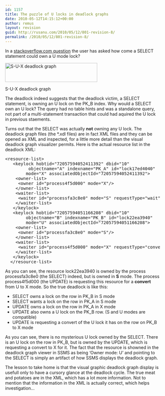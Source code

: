 ```yaml
---
id: 1157
title: The puzzle of U locks in deadlock graphs
date: 2010-05-12T14:15:12+00:00
author: remus
layout: revision
guid: http://rusanu.com/2010/05/12/801-revision-8/
permalink: /2010/05/12/801-revision-8/
---
```

In a <a href="http://stackoverflow.com/questions/2814377/deadlock-problem-because-of-an-update-lock/2814743#2814743" target="_blank">stackoverflow.com question</a> the user has asked how come a SELECT statement could own a U mode lock?

<div id="attachment_802" style="width: 310px" class="wp-caption alignnone">
  <a href="http://test.rusanu.com/wp-content/uploads/2010/05/deadlock-sux.png"><img src="http://rusanu.com/wp-content/uploads/2010/05/deadlock-sux-300x62.png" alt="S-U-X deadlock graph" title="deadlock-sux" width="300" height="62" class="size-medium wp-image-802" /></a>
  
  <p class="wp-caption-text">
    S-U-X deadlock graph
  </p>
</div>

The deadlock indeed suggests that the deadlock victim, a SELECT statement, is owning an U lock on the PK_B index. Why would a SELECT own an U lock? The query had no table hints and was a standalone query, not part of a multi-statement transaction that could had aquired the U lock in previous staements.

Turns out that the SELECT was actually **not** owning any U lock. The deadlock graph files (the *.xdl files) are in fact XML files and they can be opened as XML and inspected, for a little more detail than the visual deadlock graph visualizer permits. Here is the actual resource list in the deadlock XML:

<pre class="csharpcode"><span class="kwrd">&lt;</span><span class="html">resource-list</span><span class="kwrd">&gt;</span>
   <span class="kwrd">&lt;</span><span class="html">keylock</span> <span class="attr">hobtid</span><span class="kwrd">="72057594052411392"</span> <span class="attr">dbid</span><span class="kwrd">="10"</span>
         <span class="attr">objectname</span><span class="kwrd">="A"</span> <span class="attr">indexname</span><span class="kwrd">="PK_A"</span> <span class="attr">id</span><span class="kwrd">="lock17ed4040"</span>
        <span class="attr">mode</span><span class="kwrd">="X"</span> <span class="attr">associatedObjectId</span><span class="kwrd">="72057594052411392"</span><span class="kwrd">&gt;</span>
    <span class="kwrd">&lt;</span><span class="html">owner-list</span><span class="kwrd">&gt;</span>
     <span class="kwrd">&lt;</span><span class="html">owner</span> <span class="attr">id</span><span class="kwrd">="process4f5d000"</span> <span class="attr">mode</span><span class="kwrd">="X"</span><span class="kwrd">/&gt;</span>
    <span class="kwrd">&lt;/</span><span class="html">owner-list</span><span class="kwrd">&gt;</span>
    <span class="kwrd">&lt;</span><span class="html">waiter-list</span><span class="kwrd">&gt;</span>
     <span class="kwrd">&lt;</span><span class="html">waiter</span> <span class="attr">id</span><span class="kwrd">="processfa3c8e0"</span> <span class="attr">mode</span><span class="kwrd">="S"</span> <span class="attr">requestType</span><span class="kwrd">="wait"</span><span class="kwrd">/&gt;</span>
    <span class="kwrd">&lt;/</span><span class="html">waiter-list</span><span class="kwrd">&gt;</span>
   <span class="kwrd">&lt;/</span><span class="html">keylock</span><span class="kwrd">&gt;</span>
   <span class="kwrd">&lt;</span><span class="html">keylock</span> <span class="attr">hobtid</span><span class="kwrd">="72057594051166208"</span> <span class="attr">dbid</span><span class="kwrd">="10"</span>
        <span class="attr">objectname</span><span class="kwrd">="B"</span> <span class="attr">indexname</span><span class="kwrd">="PK_B"</span> <span class="attr">id</span><span class="kwrd">="lock22ea3940"</span>
        <span class="attr">mode</span><span class="kwrd">="U"</span> <span class="attr">associatedObjectId</span><span class="kwrd">="72057594051166208"</span><span class="kwrd">&gt;</span>
    <span class="kwrd">&lt;</span><span class="html">owner-list</span><span class="kwrd">&gt;</span>
     <span class="kwrd">&lt;</span><span class="html">owner</span> <span class="attr">id</span><span class="kwrd">="processfa3c8e0"</span> <span class="attr">mode</span><span class="kwrd">="S"</span><span class="kwrd">/&gt;</span>
    <span class="kwrd">&lt;/</span><span class="html">owner-list</span><span class="kwrd">&gt;</span>
    <span class="kwrd">&lt;</span><span class="html">waiter-list</span><span class="kwrd">&gt;</span>
     <span class="kwrd">&lt;</span><span class="html">waiter</span> <span class="attr">id</span><span class="kwrd">="process4f5d000"</span> <span class="attr">mode</span><span class="kwrd">="X"</span> <span class="attr">requestType</span><span class="kwrd">="convert"</span><span class="kwrd">/&gt;</span>
    <span class="kwrd">&lt;/</span><span class="html">waiter-list</span><span class="kwrd">&gt;</span>
   <span class="kwrd">&lt;/</span><span class="html">keylock</span><span class="kwrd">&gt;</span>
  <span class="kwrd">&lt;/</span><span class="html">resource-list</span><span class="kwrd">&gt;</span></pre>

As you can see, the resource lock22ea3940 is owned by the process processfa3c8e0 (the SELECT) indeed, but is owned in **S** mode. The process process4f5d000 (the UPDATE) is requesting this resource for a **convert** from U to X mode. So the true deadlock is like this:

  * SELECT owns a lock on the row in PK_B in S mode
  * SELECT wants a lock on the row in PK_A in S mode
  * UPDATE owns a lock on the row in PK_A in X mode
  * UPDATE also owns a U lock on the PK_B row. (S and U modes are compatible)
  * UPDATE is requesting a convert of the U lock it has on the row on PK_B to X mode

As you can see, there is no mysterious U lock owned by the SELECT. There is an U lock on the row in PK_B, but is owned by the UPDATE, which is requesting a convert to X for it. The fact that the resource is showned in the deadlock graph viewer in SSMS as being &#8216;Owner mode: U&#8217; and pointing to the SELECT is simply an artifact of how SSMS displays the deadlock graph.

The lesson to take home is that the visual graphic deadlock graph display is usefull only to have a cursory glance at the deadlock cycle. The true meat and potatoes are in the XML, which has a lot more information. Not to mention that the information in the XML is actually correct, which helps investigation&#8230;